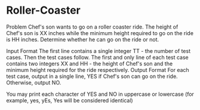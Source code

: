 # Roller-Coaster

Problem
Chef's son wants to go on a roller coaster ride. The height of Chef's son is XX inches while the minimum height required to go on the ride is HH inches. Determine whether he can go on the ride or not.

Input Format
The first line contains a single integer TT - the number of test cases. Then the test cases follow.
The first and only line of each test case contains two integers XX and HH - the height of Chef's son and the minimum height required for the ride respectively.
Output Format
For each test case, output in a single line, YES if Chef's son can go on the ride. Otherwise, output NO.

You may print each character of YES and NO in uppercase or lowercase (for example, yes, yEs, Yes will be considered identical)
